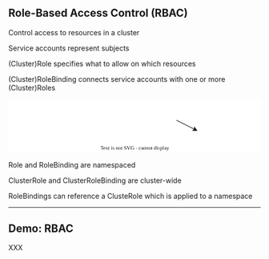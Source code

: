 ## Role-Based Access Control (RBAC)

Control access to resources in a cluster [](https://kubernetes.io/docs/reference/access-authn-authz/rbac/)

Service accounts represent subjects

(Cluster)Role specifies what to allow on which resources

(Cluster)RoleBinding connects service accounts with one or more (Cluster)Roles

![](120_kubernetes/rbac/rbac.drawio.svg) <!-- .element: style="width: 90%; margin-top: 0.5em; margin-bottom: 0.5em;" -->

Role and RoleBinding are namespaced

ClusterRole and ClusterRoleBinding are cluster-wide

RoleBindings can reference a ClusteRole which is applied to a namespace

---

## Demo: RBAC

XXX